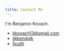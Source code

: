```yaml
---
title: Contact Me 
---
```


I'm Benjamin Kovach.

- <i class="fa fa-envelope"></i> [bkovach13@gmail.com](mailto:bkovach13@gmail.com)
- <i class="fa fa-twitter"></i> [\@bendotk](http://twitter.com/bendotk)
- <i class="fa fa-github"></i> [5outh](https://github.com/5outh)

